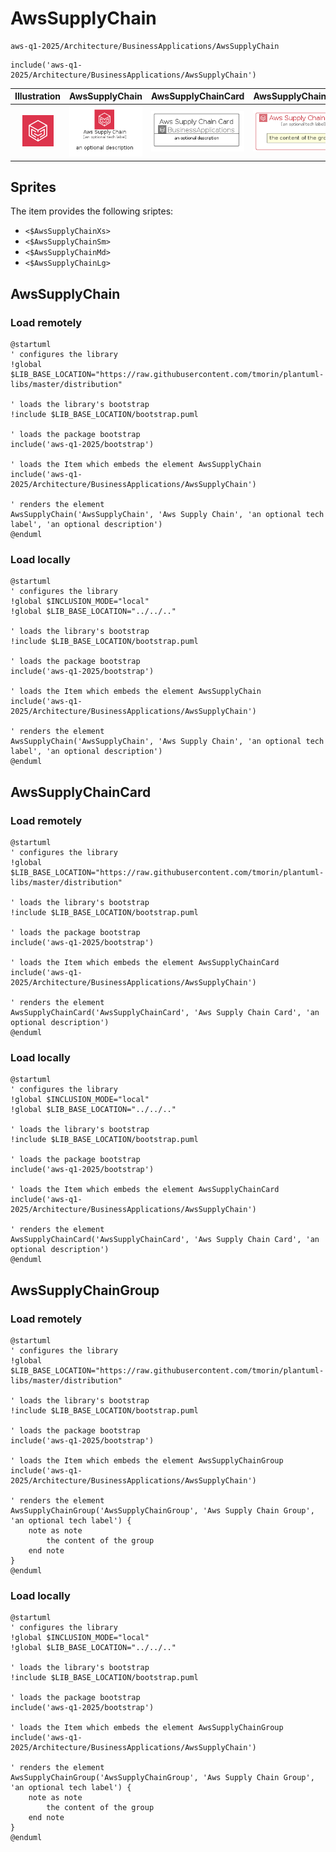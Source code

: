 # AwsSupplyChain


```text
aws-q1-2025/Architecture/BusinessApplications/AwsSupplyChain
```

```text
include('aws-q1-2025/Architecture/BusinessApplications/AwsSupplyChain')
```



| Illustration | AwsSupplyChain | AwsSupplyChainCard | AwsSupplyChainGroup |
| :---: | :---: | :---: | :---: |
| ![illustration for Illustration](../../../aws-q1-2025/Architecture/BusinessApplications/AwsSupplyChain.png) | ![illustration for AwsSupplyChain](../../../aws-q1-2025/Architecture/BusinessApplications/AwsSupplyChain.Local.png) | ![illustration for AwsSupplyChainCard](../../../aws-q1-2025/Architecture/BusinessApplications/AwsSupplyChainCard.Local.png) | ![illustration for AwsSupplyChainGroup](../../../aws-q1-2025/Architecture/BusinessApplications/AwsSupplyChainGroup.Local.png) |



## Sprites
The item provides the following sriptes:

- `<$AwsSupplyChainXs>`
- `<$AwsSupplyChainSm>`
- `<$AwsSupplyChainMd>`
- `<$AwsSupplyChainLg>`





## AwsSupplyChain

### Load remotely
```plantuml
@startuml
' configures the library
!global $LIB_BASE_LOCATION="https://raw.githubusercontent.com/tmorin/plantuml-libs/master/distribution"

' loads the library's bootstrap
!include $LIB_BASE_LOCATION/bootstrap.puml

' loads the package bootstrap
include('aws-q1-2025/bootstrap')

' loads the Item which embeds the element AwsSupplyChain
include('aws-q1-2025/Architecture/BusinessApplications/AwsSupplyChain')

' renders the element
AwsSupplyChain('AwsSupplyChain', 'Aws Supply Chain', 'an optional tech label', 'an optional description')
@enduml
```

### Load locally
```plantuml
@startuml
' configures the library
!global $INCLUSION_MODE="local"
!global $LIB_BASE_LOCATION="../../.."

' loads the library's bootstrap
!include $LIB_BASE_LOCATION/bootstrap.puml

' loads the package bootstrap
include('aws-q1-2025/bootstrap')

' loads the Item which embeds the element AwsSupplyChain
include('aws-q1-2025/Architecture/BusinessApplications/AwsSupplyChain')

' renders the element
AwsSupplyChain('AwsSupplyChain', 'Aws Supply Chain', 'an optional tech label', 'an optional description')
@enduml
```

## AwsSupplyChainCard

### Load remotely
```plantuml
@startuml
' configures the library
!global $LIB_BASE_LOCATION="https://raw.githubusercontent.com/tmorin/plantuml-libs/master/distribution"

' loads the library's bootstrap
!include $LIB_BASE_LOCATION/bootstrap.puml

' loads the package bootstrap
include('aws-q1-2025/bootstrap')

' loads the Item which embeds the element AwsSupplyChainCard
include('aws-q1-2025/Architecture/BusinessApplications/AwsSupplyChain')

' renders the element
AwsSupplyChainCard('AwsSupplyChainCard', 'Aws Supply Chain Card', 'an optional description')
@enduml
```

### Load locally
```plantuml
@startuml
' configures the library
!global $INCLUSION_MODE="local"
!global $LIB_BASE_LOCATION="../../.."

' loads the library's bootstrap
!include $LIB_BASE_LOCATION/bootstrap.puml

' loads the package bootstrap
include('aws-q1-2025/bootstrap')

' loads the Item which embeds the element AwsSupplyChainCard
include('aws-q1-2025/Architecture/BusinessApplications/AwsSupplyChain')

' renders the element
AwsSupplyChainCard('AwsSupplyChainCard', 'Aws Supply Chain Card', 'an optional description')
@enduml
```

## AwsSupplyChainGroup

### Load remotely
```plantuml
@startuml
' configures the library
!global $LIB_BASE_LOCATION="https://raw.githubusercontent.com/tmorin/plantuml-libs/master/distribution"

' loads the library's bootstrap
!include $LIB_BASE_LOCATION/bootstrap.puml

' loads the package bootstrap
include('aws-q1-2025/bootstrap')

' loads the Item which embeds the element AwsSupplyChainGroup
include('aws-q1-2025/Architecture/BusinessApplications/AwsSupplyChain')

' renders the element
AwsSupplyChainGroup('AwsSupplyChainGroup', 'Aws Supply Chain Group', 'an optional tech label') {
    note as note
        the content of the group
    end note
}
@enduml
```

### Load locally
```plantuml
@startuml
' configures the library
!global $INCLUSION_MODE="local"
!global $LIB_BASE_LOCATION="../../.."

' loads the library's bootstrap
!include $LIB_BASE_LOCATION/bootstrap.puml

' loads the package bootstrap
include('aws-q1-2025/bootstrap')

' loads the Item which embeds the element AwsSupplyChainGroup
include('aws-q1-2025/Architecture/BusinessApplications/AwsSupplyChain')

' renders the element
AwsSupplyChainGroup('AwsSupplyChainGroup', 'Aws Supply Chain Group', 'an optional tech label') {
    note as note
        the content of the group
    end note
}
@enduml
```

